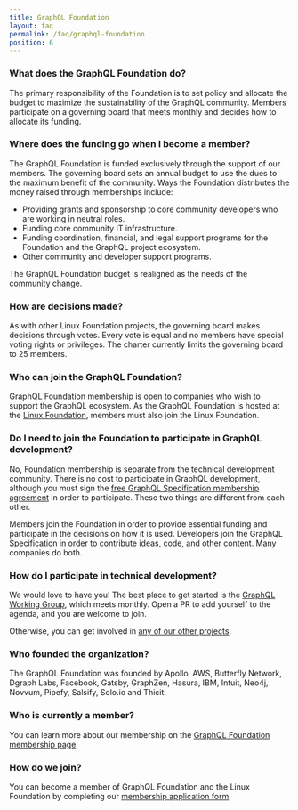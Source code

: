 ```yaml
---
title: GraphQL Foundation
layout: faq
permalink: /faq/graphql-foundation
position: 6
---
```


### What does the GraphQL Foundation do?

The primary responsibility of the Foundation is to set policy and allocate the budget to maximize the sustainability of the GraphQL community. Members participate on a governing board that meets monthly and decides how to allocate its funding.

### Where does the funding go when I become a member?

The GraphQL Foundation is funded exclusively through the support of our members. The governing board sets an annual budget to use the dues to the maximum benefit of the community.
Ways the Foundation distributes the money raised through memberships include:

- Providing grants and sponsorship to core community developers who are working in neutral roles.
- Funding core community IT infrastructure.
- Funding coordination, financial, and legal support programs for the Foundation and the GraphQL project ecosystem.
- Other community and developer support programs.

The GraphQL Foundation budget is realigned as the needs of the community change.

### How are decisions made?

As with other Linux Foundation projects, the governing board makes decisions through votes. Every vote is equal and no members have special voting rights or privileges. The charter currently limits the governing board to 25 members.

### Who can join the GraphQL Foundation?

GraphQL Foundation membership is open to companies who wish to support the GraphQL ecosystem. As the GraphQL Foundation is hosted at the [Linux Foundation](https://linuxfoundation.org), members must also join the Linux Foundation.

### Do I need to join the Foundation to participate in GraphQL development?

No, Foundation membership is separate from the technical development community. There is no cost to participate in GraphQL development, although you must sign the [free GraphQL Specification membership agreement](https://github.com/graphql/graphql-wg/tree/main/membership) in order to participate. These two things are different from each other.

Members join the Foundation in order to provide essential funding and participate in the decisions on how it is used. Developers join the GraphQL Specification in order to contribute ideas, code, and other content. Many companies do both.

### How do I participate in technical development?

We would love to have you! The best place to get started is the [GraphQL Working Group](https://github.com/graphql/graphql-wg/tree/HEAD/membership), which meets monthly. Open a PR to add yourself to the agenda, and you are welcome to join.

Otherwise, you can get involved in [any of our other projects](https://github.com/graphql/graphql-wg/blob/main/GraphQL-TSC.md#about-the-graphql-specification-project).

### Who founded the organization?

The GraphQL Foundation was founded by Apollo, AWS, Butterfly Network, Dgraph Labs, Facebook, Gatsby, GraphZen, Hasura, IBM, Intuit, Neo4j, Novvum, Pipefy, Salsify, Solo.io and Thicit.

### Who is currently a member?

You can learn more about our membership on the [GraphQL Foundation membership page](/foundation/members/).

### How do we join?

You can become a member of GraphQL Foundation and the Linux Foundation by completing our [membership application form](https://join.graphql.org).
